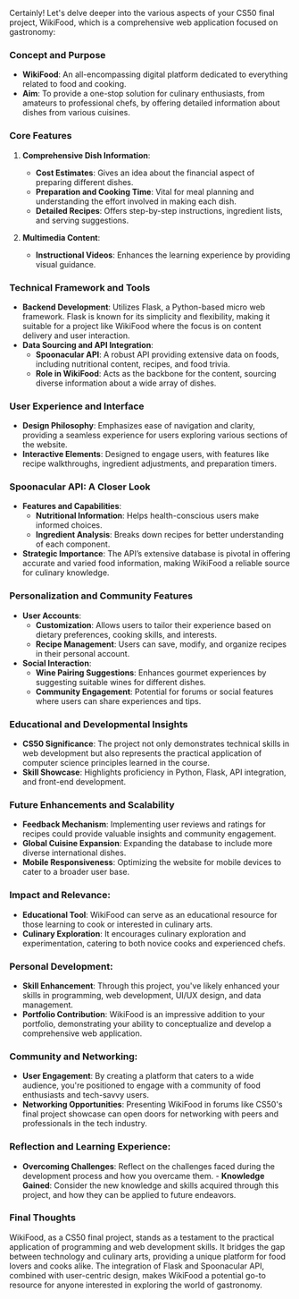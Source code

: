 Certainly! Let's delve deeper into the various aspects of your CS50 final project, WikiFood, which is a comprehensive web application focused on gastronomy:

### Concept and Purpose
- **WikiFood**: An all-encompassing digital platform dedicated to everything related to food and cooking.
- **Aim**: To provide a one-stop solution for culinary enthusiasts, from amateurs to professional chefs, by offering detailed information about dishes from various cuisines.

### Core Features
1. **Comprehensive Dish Information**:
   - **Cost Estimates**: Gives an idea about the financial aspect of preparing different dishes.
   - **Preparation and Cooking Time**: Vital for meal planning and understanding the effort involved in making each dish.
   - **Detailed Recipes**: Offers step-by-step instructions, ingredient lists, and serving suggestions.

2. **Multimedia Content**:
   - **Instructional Videos**: Enhances the learning experience by providing visual guidance.

### Technical Framework and Tools
- **Backend Development**: Utilizes Flask, a Python-based micro web framework. Flask is known for its simplicity and flexibility, making it suitable for a project like WikiFood where the focus is on content delivery and user interaction.
- **Data Sourcing and API Integration**:
   - **Spoonacular API**: A robust API providing extensive data on foods, including nutritional content, recipes, and food trivia.
   - **Role in WikiFood**: Acts as the backbone for the content, sourcing diverse information about a wide array of dishes.

### User Experience and Interface
- **Design Philosophy**: Emphasizes ease of navigation and clarity, providing a seamless experience for users exploring various sections of the website.
- **Interactive Elements**: Designed to engage users, with features like recipe walkthroughs, ingredient adjustments, and preparation timers.

### Spoonacular API: A Closer Look
- **Features and Capabilities**:
   - **Nutritional Information**: Helps health-conscious users make informed choices.
   - **Ingredient Analysis**: Breaks down recipes for better understanding of each component.
- **Strategic Importance**: The API’s extensive database is pivotal in offering accurate and varied food information, making WikiFood a reliable source for culinary knowledge.

### Personalization and Community Features
- **User Accounts**:
   - **Customization**: Allows users to tailor their experience based on dietary preferences, cooking skills, and interests.
   - **Recipe Management**: Users can save, modify, and organize recipes in their personal account.
- **Social Interaction**:
   - **Wine Pairing Suggestions**: Enhances gourmet experiences by suggesting suitable wines for different dishes.
   - **Community Engagement**: Potential for forums or social features where users can share experiences and tips.

### Educational and Developmental Insights
- **CS50 Significance**: The project not only demonstrates technical skills in web development but also represents the practical application of computer science principles learned in the course.
- **Skill Showcase**: Highlights proficiency in Python, Flask, API integration, and front-end development.

### Future Enhancements and Scalability
- **Feedback Mechanism**: Implementing user reviews and ratings for recipes could provide valuable insights and community engagement.
- **Global Cuisine Expansion**: Expanding the database to include more diverse international dishes.
- **Mobile Responsiveness**: Optimizing the website for mobile devices to cater to a broader user base.


### Impact and Relevance:
   - **Educational Tool**: WikiFood can serve as an educational resource for those learning to cook or interested in culinary arts.
   - **Culinary Exploration**: It encourages culinary exploration and experimentation, catering to both novice cooks and experienced chefs.

### Personal Development:
   - **Skill Enhancement**: Through this project, you've likely enhanced your skills in programming, web development, UI/UX design, and data management.
   - **Portfolio Contribution**: WikiFood is an impressive addition to your portfolio, demonstrating your ability to conceptualize and develop a comprehensive web application.

### Community and Networking:
   - **User Engagement**: By creating a platform that caters to a wide audience, you're positioned to engage with a community of food enthusiasts and tech-savvy users.
   - **Networking Opportunities**: Presenting WikiFood in forums like CS50's final project showcase can open doors for networking with peers and professionals in the tech industry.

### Reflection and Learning Experience:
   - **Overcoming Challenges**: Reflect on the challenges faced during the development process and how you overcame them.
    - **Knowledge Gained**: Consider the new knowledge and skills acquired through this project, and how they can be applied to future endeavors.
    

### Final Thoughts
WikiFood, as a CS50 final project, stands as a testament to the practical application of programming and web development skills. It bridges the gap between technology and culinary arts, providing a unique platform for food lovers and cooks alike. The integration of Flask and Spoonacular API, combined with user-centric design, makes WikiFood a potential go-to resource for anyone interested in exploring the world of gastronomy.
